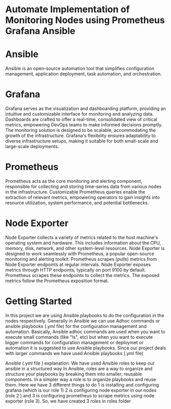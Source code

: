# Automate Implementation of Monitoring Nodes using Prometheus Grafana Ansible

# Ansible 
Ansible is an open-source automation tool that simplifies configuration management, application deployment, task automation, and orchestration. 

# Grafana 
 Grafana serves as the visualization and dashboarding platform, providing an intuitive and customizable interface for monitoring and analyzing data. Dashboards are crafted to offer a real-time, consolidated view of critical metrics, empowering DevOps teams to make informed decisions promptly. The monitoring solution is designed to be scalable, accommodating the growth of the infrastructure. Grafana's flexibility ensures adaptability to diverse infrastructure setups, making it suitable for both small-scale and large-scale deployments.

# Prometheus 
Prometheus acts as the core monitoring and alerting component, responsible for collecting and storing time-series data from various nodes in the infrastructure. Customizable Prometheus queries enable the extraction of relevant metrics, empowering operators to gain insights into resource utilization, system performance, and potential bottlenecks.

# Node Exporter 
Node Exporter collects a variety of metrics related to the host machine's operating system and hardware. This includes information about the CPU, memory, disk, network, and other system-level resources. Node Exporter is designed to work seamlessly with Prometheus, a popular open-source monitoring and alerting toolkit. Prometheus scrapes (pulls) metrics from Node Exporter endpoints at regular intervals. Node Exporter exposes metrics through HTTP endpoints, typically on port 9100 by default. Prometheus scrapes these endpoints to collect the metrics. The exposed metrics follow the Prometheus exposition format.

# Getting Started 
In this project we are using Ansible playbooks to do the configuration in the nodes respectively. Generally in Ansible we can use Adhoc commands or ansible playbooks (.yml file) for the configuration management and automation. 
Basically, Ansible adhoc commands are used when you want to execute small commands (like "ls", etc) but when you want to execute bigger commands for configuration management or deploymet or automation it is suggested to use Ansible playbooks. 
Since our project deals with larger commands we have used Ansible playbooks (.yml file)

Ansible (.yml file ) explanation. 
We have used Ansible roles to keep our ansible in a structured way 
In Ansible, roles are a way to organize and structure your playbooks by breaking them into smaller, reusable components. In a simpler way a role is to organize playbooks and reuse them.  Here we have 3 different things to do 1 is installing and configuring grafana (which is our role 1) 2 is configuring node exporter in our nodes (role 2 ) and 3 is configuring prometheus to scrape metrics using node exporter  (role 3). 
So, we have created 3 roles in roles folder
